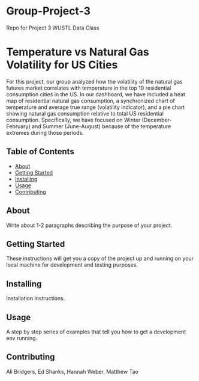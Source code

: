 # Group-Project-3
Repo for Project 3 WUSTL Data Class


# Temperature vs Natural Gas Volatility for US Cities 
For this project, our group analyzed how the volatility of the natural gas futures market correlates with temperature in the top 10 residential consumption cities in the US. In our dashboard, we have included a heat map of residential natural gas consumption, a synchronized	chart of temperature and average true range (volatility indicator), and a pie chart showing natural gas consumption relative to total US residential consumption. Specifically, we have focused on Winter (December-February) and Summer (June-August) because of the temperature extremes during those periods.

## Table of Contents

- [About](#about)
- [Getting Started](#getting_started)
- [Installing](#installing)
- [Usage](#usage)
- [Contributing](#contributing)

## About
Write about 1-2 paragraphs describing the purpose of your project.

## Getting Started
These instructions will get you a copy of the project up and running on your local machine for development and testing purposes.

## Installing
Installation instructions.

## Usage
A step by step series of examples that tell you how to get a development env running.

## Contributing
Ali Bridgers, Ed Shanks, Hannah Weber, Matthew Tao
